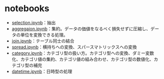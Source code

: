# notebooks
- [selection.ipynb](./selection.ipynb)：抽出
- [aggregaion.ipynb](./aggregaion.ipynb)：集約。データの価値をなるべく損失せずに圧縮し、データの単位を変換できる処理。
- [join.ipynb](./join.ipynb)：テーブル同士の結合
- [spread.ipynb](./spread.ipynb)：横持ちへの変換、スパースマトリックスへの変換
- [category.ipynb](./category.ipynb)：カテゴリ型の扱い方。カテゴリ型への変換、ダミー変数化、カテゴリ値の集約、カテゴリ値の組み合わせ、カテゴリ型の数値化、カテゴリ型の補完
- [datetime.ipynb](./datetime.ipynb)：日時型の処理
